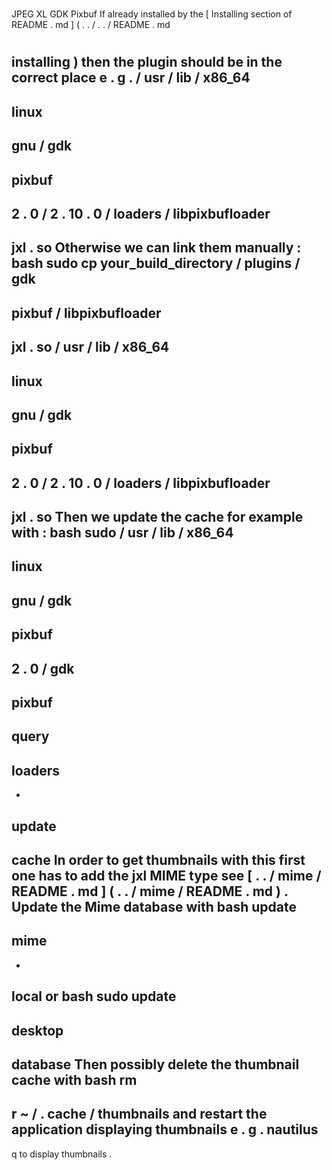 #
#
JPEG
XL
GDK
Pixbuf
If
already
installed
by
the
[
Installing
section
of
README
.
md
]
(
.
.
/
.
.
/
README
.
md
#
installing
)
then
the
plugin
should
be
in
the
correct
place
e
.
g
.
/
usr
/
lib
/
x86_64
-
linux
-
gnu
/
gdk
-
pixbuf
-
2
.
0
/
2
.
10
.
0
/
loaders
/
libpixbufloader
-
jxl
.
so
Otherwise
we
can
link
them
manually
:
bash
sudo
cp
your_build_directory
/
plugins
/
gdk
-
pixbuf
/
libpixbufloader
-
jxl
.
so
/
usr
/
lib
/
x86_64
-
linux
-
gnu
/
gdk
-
pixbuf
-
2
.
0
/
2
.
10
.
0
/
loaders
/
libpixbufloader
-
jxl
.
so
Then
we
update
the
cache
for
example
with
:
bash
sudo
/
usr
/
lib
/
x86_64
-
linux
-
gnu
/
gdk
-
pixbuf
-
2
.
0
/
gdk
-
pixbuf
-
query
-
loaders
-
-
update
-
cache
In
order
to
get
thumbnails
with
this
first
one
has
to
add
the
jxl
MIME
type
see
[
.
.
/
mime
/
README
.
md
]
(
.
.
/
mime
/
README
.
md
)
.
Update
the
Mime
database
with
bash
update
-
mime
-
-
local
or
bash
sudo
update
-
desktop
-
database
Then
possibly
delete
the
thumbnail
cache
with
bash
rm
-
r
~
/
.
cache
/
thumbnails
and
restart
the
application
displaying
thumbnails
e
.
g
.
nautilus
-
q
to
display
thumbnails
.
